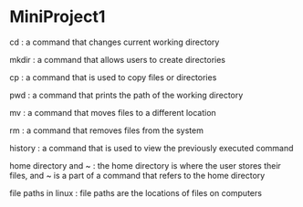 # MiniProject1
cd
: a command that changes current working directory

mkdir
: a command that allows users to create directories

cp
: a command that is used to copy files or directories

pwd
: a command that prints the path of the working directory

mv
: a command that moves files to a different location

rm
: a command that removes files from the system

history
: a command that is used to view the previously executed command

home directory and ~
: the home directory is where the user stores their files, and ~ is a part of a command that refers to the home directory

file paths in linux
: file paths are the locations of files on computers
